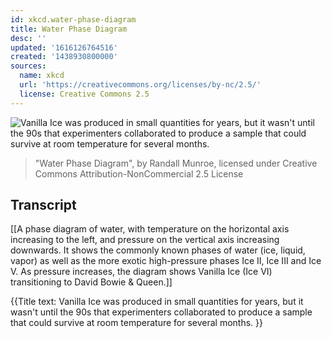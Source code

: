 ```yaml
---
id: xkcd.water-phase-diagram
title: Water Phase Diagram
desc: ''
updated: '1616126764516'
created: '1438930800000'
sources:
  name: xkcd
  url: 'https://creativecommons.org/licenses/by-nc/2.5/'
  license: Creative Commons 2.5
---
```

![Vanilla Ice was produced in small quantities for years, but it wasn't until the 90s that experimenters collaborated to produce a sample that could survive at room temperature for several months. ](https://imgs.xkcd.com/comics/water_phase_diagram.png)
> "Water Phase Diagram", by Randall Munroe, licensed under Creative Commons Attribution-NonCommercial 2.5 License

## Transcript
[[A phase diagram of water, with temperature on the horizontal axis increasing to the left, and pressure on the vertical axis increasing downwards.  It shows the commonly known phases of water (ice, liquid, vapor) as well as the more exotic high-pressure phases Ice II, Ice III and Ice V.  As pressure increases, the diagram shows Vanilla Ice (Ice VI) transitioning to David Bowie & Queen.]]

{{Title text: Vanilla Ice was produced in small quantities for years, but it wasn't until the 90s that experimenters collaborated to produce a sample that could survive at room temperature for several months. }}

